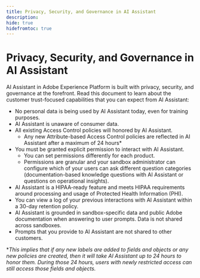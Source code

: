 ```yaml
---
title: Privacy, Security, and Governance in AI Assistant
description: 
hide: true
hidefromtoc: true
---
```

# Privacy, Security, and Governance in AI Assistant

AI Assistant in Adobe Experience Platform is built with privacy, security, and governance at the forefront. Read this document to learn about the customer trust-focused capabilities that you can expect from AI Assistant:

* No personal data is being used by AI Assistant today, even for training purposes.
* AI Assistant is unaware of consumer data.
* All existing Access Control policies will honored by AI Assistant.
  * Any new Attribute-based Access Control policies are reflected in AI Assistant after a maximum of 24 hours*
* You must be granted explicit permission to interact with AI Assistant.
  * You can set permissions differently for each product.
  * Permissions are granular and your sandbox administrator can configure which of your users can ask different question categories (documentation-based knowledge questions with AI Assistant or questions on operational insights).
* AI Assistant is a HIPAA-ready feature and meets HIPAA requirements around processing and usage of Protected Health Information (PHI).
* You can view a log of your previous interactions with AI Assistant within a 30-day retention policy.
* AI Assistant is grounded in sandbox-specific data and public Adobe documentation when answering to user prompts. Data is not shared across sandboxes.
* Prompts that you provide to AI Assistant are not shared to other customers.


**This implies that if any new labels are added to fields and objects or any new policies are created, then it will take AI Assistant up to 24 hours to honor them. During those 24 hours, users with newly restricted access can still access those fields and objects.* 